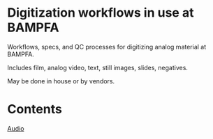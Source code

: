 # Digitization workflows in use at BAMPFA

Workflows, specs, and QC processes for digitizing analog material at BAMPFA. 

Includes film, analog video, text, still images, slides, negatives.

May be done in house or by vendors.

# Contents

[Audio](audio/)